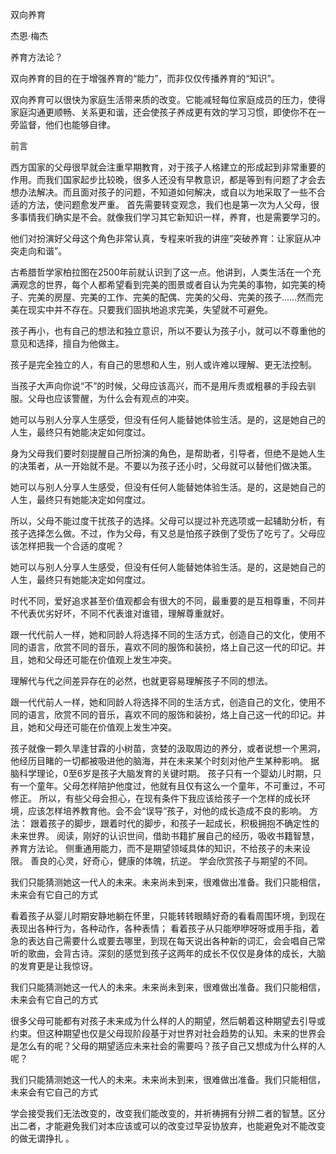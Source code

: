 双向养育



杰恩·梅杰





养育方法论？

 双向养育的目的在于增强养育的“能力”，而非仅仅传播养育的“知识”。

双向养育可以很快为家庭生活带来质的改变。它能减轻每位家庭成员的压力，使得家庭沟通更顺畅、关系更和谐，还会使孩子养成更有效的学习习惯，即使你不在一旁监督，他们也能够自律。



前言



西方国家的父母很早就会注重早期教育，对于孩子人格建立的形成起到非常重要的作用。而我们国家起步比较晚，很多人还没有早教意识，都是等到有问题了才会去想办法解决。而且面对孩子的问题，不知道如何解决，或自以为地采取了一些不合适的方法，使问题愈发严重。 首先需要转变观念，我们也是第一次为人父母，很多事情我们确实是不会。就像我们学习其它新知识一样，养育，也是需要学习的。



 他们对扮演好父母这个角色非常认真，专程来听我的讲座“突破养育：让家庭从冲突走向和谐”。



古希腊哲学家柏拉图在2500年前就认识到了这一点。他讲到，人类生活在一个充满观念的世界，每个人都希望看到完美的图景或者自认为完美的事物，如完美的椅子、完美的房屋、完美的工作、完美的配偶、完美的父母、完美的孩子……然而完美在现实中并不存在。只要我们固执地追求完美，失望就不可避免。



孩子再小，也有自己的想法和独立意识，所以不要认为孩子小，就可以不尊重他的意见和选择，擅自为他做主。



 孩子是完全独立的人，有自己的思想和人生，别人或许难以理解、更无法控制。



当孩子大声向你说“不”的时候，父母应该高兴，而不是用斥责或粗暴的手段去驯服。父母也应该警醒，为什么会有观点的冲突。



 她可以与别人分享人生感受，但没有任何人能替她体验生活。是的，这是她自己的人生，最终只有她能决定如何度过。

身为父母我们要时刻提醒自己所扮演的角色，是帮助者，引导者，但绝不是她人生的决策者，从一开始就不是。不要以为孩子还小时，父母就可以替他们做决策。



 她可以与别人分享人生感受，但没有任何人能替她体验生活。是的，这是她自己的人生，最终只有她能决定如何度过。

所以，父母不能过度干扰孩子的选择。父母可以提过补充选项或一起辅助分析，有孩子选择怎么做。不过，作为父母，有又总是怕孩子跌倒了受伤了吃亏了。父母应该怎样把我一个合适的度呢？

 她可以与别人分享人生感受，但没有任何人能替她体验生活。是的，这是她自己的人生，最终只有她能决定如何度过。

时代不同，爱好追求甚至价值观都会有很大的不同，最重要的是互相尊重，不同并不代表优劣好坏，不同不代表谁对谁错，理解尊重就好。

 跟一代代前人一样，她和同龄人将选择不同的生活方式，创造自己的文化，使用不同的语言，欣赏不同的音乐，喜欢不同的服饰和装扮，烙上自己这一代的印记。并且，她和父母还可能在价值观上发生冲突。

理解代与代之间差异存在的必然，也就更容易理解孩子不同的想法。



 跟一代代前人一样，她和同龄人将选择不同的生活方式，创造自己的文化，使用不同的语言，欣赏不同的音乐，喜欢不同的服饰和装扮，烙上自己这一代的印记。并且，她和父母还可能在价值观上发生冲突。



孩子就像一颗久旱逢甘霖的小树苗，贪婪的汲取周边的养分，或者说想一个黑洞，他经历目睹的一切都被吸进他的脑海，并在未来某个时刻对他产生某种影响。 据脑科学理论，0至6岁是孩子大脑发育的关键时期。 孩子只有一个婴幼儿时期，只有一个童年。父母怎样陪护他度过，他就有且仅有这么一个童年，不可重过，不可修正。 所以，有些父母会担心，在现有条件下我应该给孩子一个怎样的成长环境，应该怎样培养教育他。会不会“误导”孩子，对他的成长造成不良的影响。 方法： 跟着孩子的脚步，跟着时代的脚步，和孩子一起成长，积极拥抱不确定性的未来世界。 阅读，刚好的认识世间，借助书籍扩展自己的经历，吸收书籍智慧，养育方法论。 侧重通用能力，而不是期望领域具体的知识，不给孩子的未来设限。 善良的心灵，好奇心，健康的体魄，抗逆。 学会欣赏孩子与期望的不同。



 我们只能猜测她这一代人的未来。未来尚未到来，很难做出准备。我们只能相信，未来会有它自己的方式



看着孩子从婴儿时期安静地躺在怀里，只能转转眼睛好奇的看看周围环境，到现在表现出各种行为，各种动作，各种表情； 看着孩子从只能咿咿呀呀或用手指，着急的表达自己需要什么或要去哪里，到现在每天说出各种新的词汇，会会唱自己常听的歌曲，会背古诗。深刻的感觉到孩子这两年的成长不仅仅是身体的成长，大脑的发育更是让我惊讶。



 我们只能猜测她这一代人的未来。未来尚未到来，很难做出准备。我们只能相信，未来会有它自己的方式



很多父母可能都有对孩子未来成为什么样的人的期望，然后朝着这种期望去引导或约束。但这种期望也仅是父母现阶段基于对世界对社会趋势的认知。未来的世界会是怎么有的呢？父母的期望适应未来社会的需要吗？孩子自己又想成为什么样的人呢？



 我们只能猜测她这一代人的未来。未来尚未到来，很难做出准备。我们只能相信，未来会有它自己的方式





 学会接受我们无法改变的，改变我们能改变的，并祈祷拥有分辨二者的智慧。区分出二者，才能避免我们对本应该或可以的改变过早妥协放弃，也能避免对不能改变的做无谓挣扎 。

